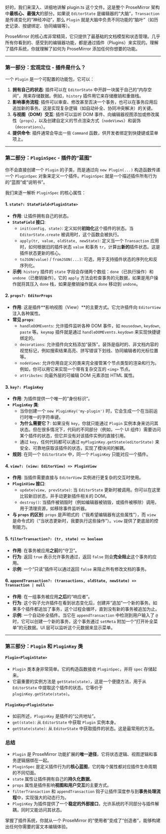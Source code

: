 好的，我们来深入、详细地讲解 plugin.ts 这个文件。这是整个 ProseMirror 架构中**最核心、最强大**的部分。如果说 `EditorState` 是编辑器的“大脑”，`Transaction` 是传递变化的“神经冲动”，那么 `Plugin` 就是大脑中负责不同功能的“脑叶”（如历史记录、按键绑定、协同编辑等）。

ProseMirror 的核心库非常精简，它只提供了最基础的文档模型和状态管理。几乎所有你看到的、感受到的编辑器功能，都是通过插件（Plugins）来实现的。理解了插件系统，你就理解了如何为 ProseMirror 添加任何你想要的功能。

---

### 第一部分：宏观定位 - 插件是什么？

一个 `Plugin` 是一个可配置的功能包，它可以：

1.  **拥有自己的状态**: 插件可以在 `EditorState` 中开辟一块属于自己的“内存空间”，用来存储数据。例如，`history` 插件用它来存储撤销和重做栈。
2.  **影响事务流程**: 插件可以审查、修改甚至否决一个事务，也可以在事务应用后追加新的事务。这是实现复杂逻辑（如自动补全、协同冲突解决）的关键。
3.  **与视图（DOM）交互**: 插件可以监听 DOM 事件、向编辑器视图添加或修改属性（`props`），以及创建自定义的节点渲染方式（`nodeViews`）和装饰（`decorations`）。
4.  **提供命令**: 插件通常会导出一些 `Command` 函数，供开发者绑定到快捷键或菜单项上。

---

### 第二部分：`PluginSpec` - 插件的“蓝图”

你不会直接创建一个 `Plugin` 的子类，而是通过向 `new Plugin(...)` 构造函数传递一个 `PluginSpec` 对象来定义一个插件。`PluginSpec` 就是一个描述插件所有行为的“蓝图”或“说明书”。

我们来逐一解析 `PluginSpec` 的核心属性：

#### 1. `state?: StateField<PluginState>`

- **作用**: 让插件拥有自己的状态。
- **`StateField` 接口**:
  - `init(config, state)`: 定义如何**初始化**这个插件的状态。当 `EditorState.create` 被调用时，这个函数会被执行。
  - `apply(tr, value, oldState, newState)`: 定义当一个 `Transaction` 应用时，如何根据旧的插件状态 `value` 和事务 `tr`，计算出**新的**插件状态。这是插件状态更新的核心。
  - `toJSON(value)` / `fromJSON(...)`: 可选，用于支持插件状态的序列化和反序列化。
- **示例**: `history` 插件的 `state` 字段会存储两个数组：`done`（已执行操作）和 `undone`（已撤销操作）。它的 `apply` 方法会检查事务的元数据，如果是用户操作就将其压入 `done` 栈，如果是撤销操作就从 `done` 移动到 `undone`。

#### 2. `props?: EditorProps`

- **作用**: 这是插件**影响视图（View）**的主要方式。它允许插件向 `EditorView` 注入各种属性。
- **常见 `props`**:
  - `handleDOMEvents`: 允许插件监听各种 DOM 事件，如 `mousedown`, `keydown`, `paste` 等。`keymap` 插件就是通过 `handleDOMEvents.keydown` 来实现快捷键绑定的。
  - `decorations`: 允许插件向文档添加“装饰”。装饰是临时的、非文档内容的视觉标记，例如搜索结果高亮、拼写错误下划线、协同编辑者的光标位置等。
  - `nodeViews`: 允许你用自定义的类来完全接管某个节点类型的渲染和行为。例如，你可以用它来实现一个带有复杂交互的 `<img>` 节点。
  - `attributes`: 向最外层的可编辑 DOM 元素添加 HTML 属性。

#### 3. `key?: PluginKey`

- **作用**: 为插件提供一个唯一的“身份标识”。
- **`PluginKey` 类**:
  - 当你创建一个 `new PluginKey('my-plugin')` 时，它会生成一个在当前运行时唯一的字符串键。
  - **为什么需要它？**: 如果没有 `key`，你就只能通过 `Plugin` 实例本身来访问其状态。但在很多情况下，代码的不同部分（例如，一个 UI 组件）需要访问某个插件的状态，但它并没有对该插件实例的直接引用。
  - 通过 `key`，任何代码都可以通过 `myPluginKey.getState(editorState)` 来安全、可靠地获取该插件的状态，实现了模块间的解耦。
- **规则**: 在同一个 `EditorState` 中，同一个 `PluginKey` 只能对应一个插件。

#### 4. `view?: (view: EditorView) => PluginView`

- **作用**: 当插件需要直接与 `EditorView` 实例进行更复杂的交互时使用。
- **`PluginView` 接口**:
  - `update(view, prevState)`: 当 `EditorState` 更新时被调用。你可以在这里比较新旧状态，并手动更新插件相关的 DOM。
  - `destroy()`: 当插件被销毁时（例如编辑器被销毁，或插件被移除）调用，用于清理资源，如移除事件监听器。
- **与 `props` 的区别**: `props` 是声明式的（“我希望编辑器有这些属性”），而 `view` 是命令式的（“当状态更新时，我要执行这些操作”）。`view` 提供了更底层的控制能力。

#### 5. `filterTransaction?: (tr, state) => boolean`

- **作用**: 在事务被应用**之前**的“守卫”。
- **行为**: 返回 `true` 表示允许事务通过，返回 `false` 则会**完全阻止**这个事务的应用。
- **示例**: 一个“只读”插件可以通过返回 `false` 来阻止所有修改文档的事务。

#### 6. `appendTransaction?: (transactions, oldState, newState) => Transaction | null`

- **作用**: 在一组事务被应用**之后**的“响应者”。
- **行为**: 这个钩子允许插件在看到状态变化后，创建并“追加”一个新的事务。如果多个插件都追加了事务，这个过程会循环，直到没有新的事务被追加为止。
- **示例**: 一个自动补全插件。当它在 `appendTransaction` 中检测到用户输入了 `@` 时，它可以创建一个新的事务，这个事务通过 `setMeta` 附加一个“打开补全菜单”的元数据。UI 层可以监听这个元数据来显示菜单。

---

### 第三部分：`Plugin` 和 `PluginKey` 类

#### `Plugin<PluginState>`

- `Plugin` 类本身非常简单。它的构造函数接收 `PluginSpec`，并将 `spec` 存储起来。
- 它最重要的实例方法是 `getState(state)`，这是一个便捷方法，用于从 `EditorState` 中提取这个插件的状态。它等价于 `pluginKey.getState(state)`。

#### `PluginKey<PluginState>`

- 如前所述，`PluginKey` 是插件的“公共地址”。
- `get(state)`: 从 `EditorState` 中获取 `Plugin` 实例本身。
- `getState(state)`: 从 `EditorState` 中获取插件的状态。这是最常用的方法。

### 总结

- `Plugin` 是 ProseMirror 功能扩展的**唯一途径**，它将状态逻辑、视图逻辑和事务逻辑捆绑在一起。
- `PluginSpec` 是定义插件行为的**核心蓝图**，它的每个属性都对应插件生命周期的不同切面。
- `state` 属性让插件拥有自己的**持久化数据**。
- `props` 属性是插件影响**视图和用户交互**的主要方式。
- `filterTransaction` 和 `appendTransaction` 钩子让插件深度参与到**事务处理流程**中，实现强大的动态行为。
- `PluginKey` 为插件提供了一个**稳定的外部接口**，允许系统的不同部分与插件解耦，同时又能访问其状态。

掌握了插件系统，你就从一个 ProseMirror 的“使用者”变成了“创造者”，能够构建出任何你需要的富文本编辑体验。
